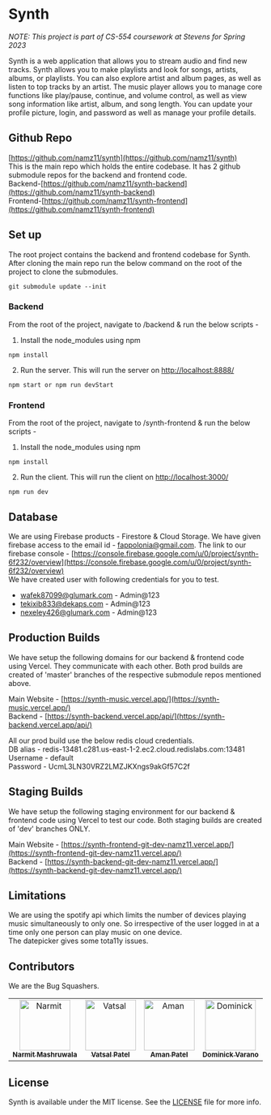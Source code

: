 # Synth

_NOTE: This project is part of CS-554 coursework at Stevens for Spring 2023_

Synth is a web application that allows you to stream audio and find new tracks. Synth allows you to make playlists and look for songs, artists, albums, or playlists. You can also explore artist and album pages, as well as listen to top tracks by an artist. The music player allows you to manage core functions like play/pause, continue, and volume control, as well as view song information like artist, album, and song length. You can update your profile picture, login, and password as well as manage your profile details.

## Github Repo

[https://github.com/namz11/synth](https://github.com/namz11/synth)
<br/>
This is the main repo which holds the entire codebase. It has 2 github submodule repos for the backend and frontend code.
<br/>
Backend-[https://github.com/namz11/synth-backend](https://github.com/namz11/synth-backend)
<br/>
Frontend-[https://github.com/namz11/synth-frontend](https://github.com/namz11/synth-frontend)

## Set up

The root project contains the backend and frontend codebase for Synth. After cloning the main repo run the below command on the root of the project to clone the submodules.

```
git submodule update --init
```

### Backend

From the root of the project, navigate to /backend & run the below scripts -

1. Install the node_modules using npm

```
npm install
```

2. Run the server. This will run the server on [http://localhost:8888/](http://localhost:8888/)

```
npm start or npm run devStart
```

### Frontend

From the root of the project, navigate to /synth-frontend & run the below scripts -

1. Install the node_modules using npm

```
npm install
```

2. Run the client. This will run the client on [http://localhost:3000/](http://localhost:3000/)

```
npm run dev
```

## Database

We are using Firebase products - Firestore & Cloud Storage. We have given firebase access to the email id - fappolonia@gmail.com. The link to our firebase console - [https://console.firebase.google.com/u/0/project/synth-6f232/overview](https://console.firebase.google.com/u/0/project/synth-6f232/overview)
<br />
We have created user with following credentials for you to test.

- wafek87099@glumark.com - Admin@123
- tekixib833@dekaps.com - Admin@123
- nexeley426@glumark.com - Admin@123

## Production Builds

We have setup the following domains for our backend & frontend code using Vercel. They communicate with each other. Both prod builds are created of 'master' branches of the respective submodule repos mentioned above.

Main Website - [https://synth-music.vercel.app/](https://synth-music.vercel.app/)
<br/>
Backend - [https://synth-backend.vercel.app/api/](https://synth-backend.vercel.app/api/)

All our prod build use the below redis cloud credentials.
<br/>
DB alias - redis-13481.c281.us-east-1-2.ec2.cloud.redislabs.com:13481
<br/>
Username - default
<br/>
Password - UcmL3LN30VRZ2LMZJKXngs9akGf57C2f

## Staging Builds

We have setup the following staging environment for our backend & frontend code using Vercel to test our code. Both staging builds are created of 'dev' branches ONLY.

Main Website - [https://synth-frontend-git-dev-namz11.vercel.app/](https://synth-frontend-git-dev-namz11.vercel.app/)
<br/>
Backend - [https://synth-backend-git-dev-namz11.vercel.app/](https://synth-backend-git-dev-namz11.vercel.app/)

## Limitations

We are using the spotify api which limits the number of devices playing music simultaneously to only one. So irrespective of the user logged in at a time only one person can play music on one device.
<br/>
The datepicker gives some tota11y issues.

## Contributors

We are the Bug Squashers.

<table>
  <tr>
    <td align="center"><a href="https://github.com/namz11"><img src="https://avatars.githubusercontent.com/u/14045632?v=4" width="100px;" alt="Narmit"/><br /><sub><b>Narmit Mashruwala</b></sub></a></td>
    <td align="center"><a href="https://github.com/iamvatsalpatel"><img src="https://avatars.githubusercontent.com/u/61371035?v=4" width="100px;" alt="Vatsal"/><br /><sub><b>Vatsal Patel</b></sub></a></td>
    <td align="center"><a href="https://github.com/amanP9"><img src="https://avatars.githubusercontent.com/u/83835770?v=4" width="100px;" alt="Aman"/><br /><sub><b>Aman Patel</b></sub></a></td>
    <td align="center"><a href="https://github.com/PaperPony"><img src="https://avatars.githubusercontent.com/u/46766544?v=4" width="100px;" alt="Dominick"/><br /><sub><b>Dominick Varano</b></sub></a></td>
  </tr>
</table>

## License

Synth is available under the MIT license. See the [LICENSE](LICENSE) file for more info.

